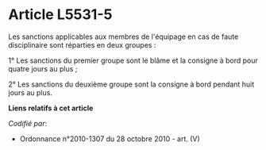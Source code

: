# Article L5531-5

Les sanctions applicables aux membres de l'équipage en cas de faute disciplinaire sont réparties en deux groupes :

1° Les sanctions du premier groupe sont le blâme et la consigne à bord pour quatre jours au plus ;

2° Les sanctions du deuxième groupe sont la consigne à bord pendant huit jours au plus.

**Liens relatifs à cet article**

_Codifié par_:

  - Ordonnance n°2010-1307 du 28 octobre 2010 - art. (V)

